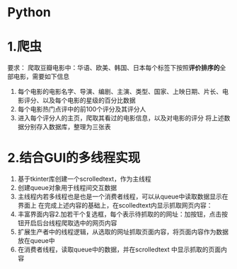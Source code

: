 # Python

# 1.爬虫
要求： 爬取豆瓣电影中：华语、欧美、韩国、日本每个标签下按照**评价排序的**全部电影，需要如下信息
1. 每个电影的电影名字、导演、编剧、主演、类型、国家、上映日期、片长、电影评分、以及每个电影的星级的百分比数据
2. 每个电影热门点评中的前100个评分及其评分人
3. 进入每个评分人的主页，爬取其看过的电影信息，以及对电影的评分
将上述数据分别存入数据库，整理为三张表

# 2.结合GUI的多线程实现
1. 基于tkinter库创建一个scrolledtext，作为主线程
2. 创建queue对象用于线程间交互数据
3. 主线程内若多线程也是也是一个消费者线程，可以从queue中读取数据显示在界面上
在完成上述内容的基础上，在scolledtext内显示抓取网页内容：
1. 丰富界面内容2.加若干个复选框，每个表示待抓取的的网址：加按钮，点击按钮开启后台线程爬取选中的网页内容
2. 扩展生产者中的线程逻辑，从选取的网址抓取页面内容，将页面内容作为数据放在queue中
3. 在消费者线程，读取queue中的数据，并在scrolledtext 中显示抓取的页面内容
